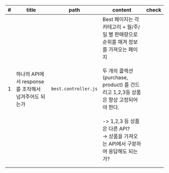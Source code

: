 
| #   | title                              | path                 | content                                                                                                                                                                                  | check |
| --- | ---------------------------------- | -------------------- | ---------------------------------------------------------------------------------------------------------------------------------------------------------------------------------------- | ----- |
| 1   | 하나의 API에서 response를 조작해서 넘겨주어도 되는가 | `best.controller.js` | Best 페이지는 각 카테고리 + 월/주/일 별 판매량으로 순위를 매겨 정보를 가져오는 페이지<br><br>두 개의 콜렉션(purchase, product) 를 건드리고 1,2,3등 상품은 항상 고정되어야 한다.<br><br>-> 1,2,3 등 상품은 다른 API?<br>-> 상품을 가져오는 API에서 구분하여 응답해도 되는가? |       |
|     |                                    |                      |                                                                                                                                                                                          |       |
|     |                                    |                      |                                                                                                                                                                                          |       |
